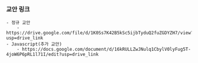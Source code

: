### 교안 링크
    - 정규 교안
        - https://drive.google.com/file/d/1K0Ss7K42B5kSc5ijbTyduQ2fuZGDYZH7/view?usp=drive_link
    - Javascript(추가 교안)
        - https://docs.google.com/document/d/16kRULLZwJNulq1CbylV0lyFug5T-4joW6P6pRL1l71I/edit?usp=drive_link